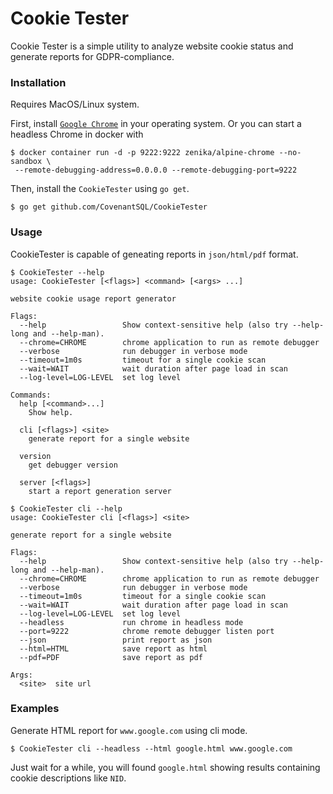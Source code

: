 # Cookie Tester

Cookie Tester is a simple utility to analyze website cookie status and generate reports for GDPR-compliance.

### Installation

Requires MacOS/Linux system.

First, install [`Google Chrome`](<https://www.google.com/chrome/>) in your operating system.
Or you can start a headless Chrome in docker with

```shell
$ docker container run -d -p 9222:9222 zenika/alpine-chrome --no-sandbox \ 
 --remote-debugging-address=0.0.0.0 --remote-debugging-port=9222
```

Then, install the `CookieTester` using `go get`.

```shell
$ go get github.com/CovenantSQL/CookieTester
```

### Usage

CookieTester is capable of geneating reports in `json/html/pdf` format.

```
$ CookieTester --help
usage: CookieTester [<flags>] <command> [<args> ...]

website cookie usage report generator

Flags:
  --help                 Show context-sensitive help (also try --help-long and --help-man).
  --chrome=CHROME        chrome application to run as remote debugger
  --verbose              run debugger in verbose mode
  --timeout=1m0s         timeout for a single cookie scan
  --wait=WAIT            wait duration after page load in scan
  --log-level=LOG-LEVEL  set log level

Commands:
  help [<command>...]
    Show help.

  cli [<flags>] <site>
    generate report for a single website

  version
    get debugger version

  server [<flags>]
    start a report generation server

$ CookieTester cli --help
usage: CookieTester cli [<flags>] <site>

generate report for a single website

Flags:
  --help                 Show context-sensitive help (also try --help-long and --help-man).
  --chrome=CHROME        chrome application to run as remote debugger
  --verbose              run debugger in verbose mode
  --timeout=1m0s         timeout for a single cookie scan
  --wait=WAIT            wait duration after page load in scan
  --log-level=LOG-LEVEL  set log level
  --headless             run chrome in headless mode
  --port=9222            chrome remote debugger listen port
  --json                 print report as json
  --html=HTML            save report as html
  --pdf=PDF              save report as pdf

Args:
  <site>  site url
```

### Examples

Generate HTML report for `www.google.com` using cli mode.

```shell
$ CookieTester cli --headless --html google.html www.google.com
```

Just wait for a while, you will found `google.html` showing results containing cookie descriptions like `NID`.
